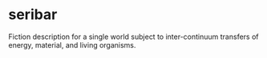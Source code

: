 # seribar
Fiction description for a single world subject to inter-continuum transfers of energy, material, and living organisms.
